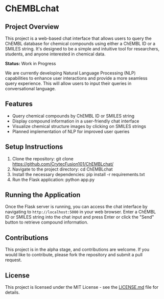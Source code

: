 # ChEMBLchat

## Project Overview

This project is a web-based chat interface that allows users to query the ChEMBL database for chemical compounds using either a ChEMBL ID or a SMILES string. It's designed to be a simple and intuitive tool for researchers, students, and anyone interested in chemical data. 

**Status:** Work in Progress

We are currently developing Natural Language Processing (NLP) capabilities to enhance user interactions and provide a more seamless query experience. This will allow users to input their queries in conversational language.

## Features

- Query chemical compounds by ChEMBL ID or SMILES string
- Display compound information in a user-friendly chat interface
- Visualize chemical structure images by clicking on SMILES strings
- Planned implementation of NLP for improved user queries

## Setup Instructions

1. Clone the repository:
   git clone https://github.com/CrytecFusion101/ChEMBLchat/
2. Navigate to the project directory:
   cd ChEMBLchat
3. Install the necessary dependencies:
   pip install -r requirements.txt
4. Run the Flask application:
   python app.py

## Running the Application

Once the Flask server is running, you can access the chat interface by navigating to `http://localhost:5000` in your web browser. Enter a ChEMBL ID or SMILES string into the chat input and press Enter or click the "Send" button to retrieve compound information.

## Contributions

This project is in the alpha stage, and contributions are welcome. If you would like to contribute, please fork the repository and submit a pull request.

## License

This project is licensed under the MIT License - see the [LICENSE.md](LICENSE.md) file for details.
